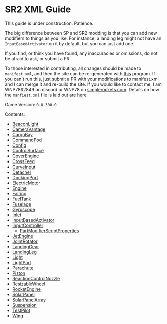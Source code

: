 # SR2 XML Guide
This guide is under construction. Patience.

The big difference between SP and SR2 modding is that you can add new modifiers to things as you like. For instance, a landing leg might not have an `InputBasedActivator` on it by default, but you can just add one.

If you find, or think you have found, any inaccuracies or omissions, do not be afraid to ask, or submit a PR.

To those interested in contributing, all changes should be made to `manifest.xml`, and then the site can be re-generated with [this](https://github.com/WNP78/ModifierPropertiesExtractor) program. If you can't run this, just submit a PR with your modifications to manifest.xml and I can merge it and re-build the site.
If you would like to contact me, I am WNP78#2849 on discord or WNP78 on [simplerockets.com](https://www.simplerockets.com/u/WNP78). Details on how the `manfiest.xml` file is laid out are [here](ManifestXmlGuide).

Game Version: `0.8.300.0`

Contents:
 - [BeaconLight](/Sr2Xml/BeaconLight)
 - [CameraVantage](/Sr2Xml/CameraVantage)
 - [CargoBay](/Sr2Xml/CargoBay)
 - [CommandPod](/Sr2Xml/CommandPod)
 - [Config](/Sr2Xml/Config)
 - [ControlSurface](/Sr2Xml/ControlSurface)
 - [CoverEngine](/Sr2Xml/CoverEngine)
 - [CrossFeed](/Sr2Xml/CrossFeed)
 - [CurveInput](/Sr2Xml/CurveInput)
 - [Detacher](/Sr2Xml/Detacher)
 - [DockingPort](/Sr2Xml/DockingPort)
 - [ElectricMotor](/Sr2Xml/ElectricMotor)
 - [Engine](/Sr2Xml/Engine)
 - [Fairing](/Sr2Xml/Fairing)
 - [FuelTank](/Sr2Xml/FuelTank)
 - [Fuselage](/Sr2Xml/Fuselage)
 - [Gyroscope](/Sr2Xml/Gyroscope)
 - [Inlet](/Sr2Xml/Inlet)
 - [InputBasedActivator](/Sr2Xml/InputBasedActivator)
 - [InputController](/Sr2Xml/InputController)
   - [PartModifierScriptProperties](/Sr2Xml/PartModifierScriptProperties)
 - [JetEngine](/Sr2Xml/JetEngine)
 - [JointRotator](/Sr2Xml/JointRotator)
 - [LandingGear](/Sr2Xml/LandingGear)
 - [LandingLeg](/Sr2Xml/LandingLeg)
 - [Light](/Sr2Xml/Light)
 - [LightPart](/Sr2Xml/LightPart)
 - [Parachute](/Sr2Xml/Parachute)
 - [Piston](/Sr2Xml/Piston)
 - [ReactionControlNozzle](/Sr2Xml/ReactionControlNozzle)
 - [ResizableWheel](/Sr2Xml/ResizableWheel)
 - [RocketEngine](/Sr2Xml/RocketEngine)
 - [SolarPanel](/Sr2Xml/SolarPanel)
 - [SolarPanelArray](/Sr2Xml/SolarPanelArray)
 - [Suspension](/Sr2Xml/Suspension)
 - [TestPilot](/Sr2Xml/TestPilot)
 - [Wing](/Sr2Xml/Wing)
